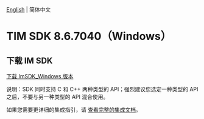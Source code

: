 [English](./README.md) | 简体中文

# TIM SDK 8.6.7040（Windows）

## 下载 IM SDK

[下载 ImSDK_Windows 版本](https://im.sdk.qcloud.com/download/plus/8.6.7040/cross_platform/ImSDK_Windows_8.6.7040.zip)

说明：SDK 同时支持 C 和 C++ 两种类型的 API；强烈建议您选定一种类型的 API 之后，不要与另一种类型的 API 混合使用。

如果您需要更详细的集成指引，请 [查看完整的集成文档](https://cloud.tencent.com/document/product/269/75287)。
